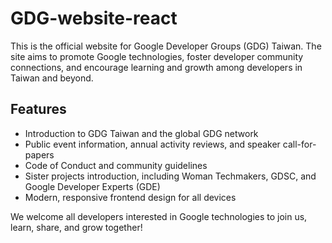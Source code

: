 # GDG-website-react

This is the official website for Google Developer Groups (GDG) Taiwan. The site aims to promote Google technologies, foster developer community connections, and encourage learning and growth among developers in Taiwan and beyond.

## Features

- Introduction to GDG Taiwan and the global GDG network
- Public event information, annual activity reviews, and speaker call-for-papers
- Code of Conduct and community guidelines
- Sister projects introduction, including Woman Techmakers, GDSC, and Google Developer Experts (GDE)
- Modern, responsive frontend design for all devices

We welcome all developers interested in Google technologies to join us, learn, share, and grow together!

